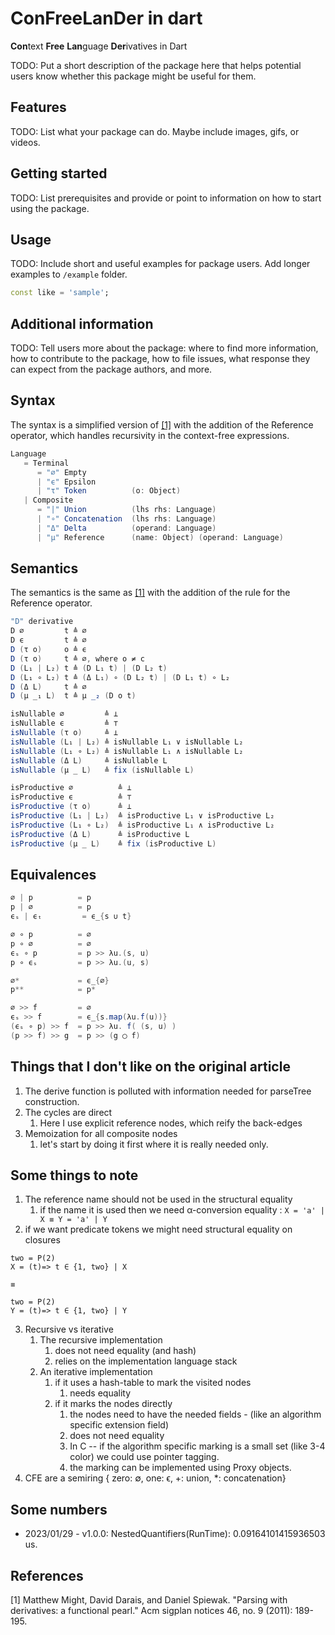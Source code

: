 <!-- 
This README describes the package. If you publish this package to pub.dev,
this README's contents appear on the landing page for your package.

For information about how to write a good package README, see the guide for
[writing package pages](https://dart.dev/guides/libraries/writing-package-pages). 

For general information about developing packages, see the Dart guide for
[creating packages](https://dart.dev/guides/libraries/create-library-packages)
and the Flutter guide for
[developing packages and plugins](https://flutter.dev/developing-packages). 
-->

# ConFreeLanDer in dart

**Con**text **Free** **Lan**guage **Der**ivatives in Dart

TODO: Put a short description of the package here that helps potential users
know whether this package might be useful for them.

## Features

TODO: List what your package can do. Maybe include images, gifs, or videos.

## Getting started

TODO: List prerequisites and provide or point to information on how to
start using the package.

## Usage

TODO: Include short and useful examples for package users. Add longer examples
to `/example` folder.

```dart
const like = 'sample';
```

## Additional information

TODO: Tell users more about the package: where to find more information, how to
contribute to the package, how to file issues, what response they can expect
from the package authors, and more.

## Syntax

The syntax is a simplified version of [[1]](#1) with the addition of the Reference operator, which handles recursivity in the context-free expressions.

```scala
Language 
   = Terminal
      = "∅" Empty
      | "ϵ" Epsilon
      | "τ" Token          (o: Object)
   | Composite
      = "|" Union          (lhs rhs: Language)
      | "∘" Concatenation  (lhs rhs: Language)
      | "Δ" Delta          (operand: Language)
      | "μ" Reference      (name: Object) (operand: Language)
```

## Semantics

The semantics is the same as [[1]](#1) with the addition of the rule for the Reference operator.

```scala
"D" derivative
D ∅         t ≜ ∅
D ϵ         t ≜ ∅
D (τ o)     o ≜ ϵ
D (τ o)     t ≜ ∅, where o ≠ c
D (L₁ | L₂) t ≜ (D L₁ t) | (D L₂ t)
D (L₁ ∘ L₂) t ≜ (Δ L₁) ∘ (D L₂ t) | (D L₁ t) ∘ L₂
D (Δ L)     t ≜ ∅
D (μ _₁ L)  t ≜ μ _₂ (D o t)

isNullable ∅         ≜ ⊥
isNullable ϵ         ≜ ⊤
isNullable (τ o)     ≜ ⊥
isNullable (L₁ | L₂) ≜ isNullable L₁ ∨ isNullable L₂
isNullable (L₁ ∘ L₂) ≜ isNullable L₁ ∧ isNullable L₂
isNullable (Δ L)     ≜ isNullable L
isNullable (μ _ L)   ≜ fix (isNullable L)

isProductive ∅          ≜ ⊥
isProductive ϵ          ≜ ⊤
isProductive (τ o)      ≜ ⊥
isProductive (L₁ | L₂)  ≜ isProductive L₁ ∨ isProductive L₂
isProductive (L₁ ∘ L₂)  ≜ isProductive L₁ ∧ isProductive L₂
isProductive (Δ L)      ≜ isProductive L
isProductive (μ _ L)    ≜ fix (isProductive L)
```

## Equivalences

```scala
∅ | p          = p
p | ∅          = p
ϵₛ | ϵₜ         = ϵ_{s ∪ t}

∅ ∘ p          = ∅
p ∘ ∅          = ∅
ϵₛ ∘ p         = p >> λu.(s, u)
p ∘ ϵₛ         = p >> λu.(u, s)

∅*             = ϵ_{∅}
p**            = p*

∅ >> f         = ∅
ϵₛ >> f        = ϵ_{s.map(λu.f(u))}
(ϵₛ ∘ p) >> f  = p >> λu. f( (s, u) )
(p >> f) >> g  = p >> (g ◯ f)
```

## Things that I don't like on the original article

1. The derive function is polluted with information needed for parseTree construction.
2. The cycles are direct
   1. Here I use explicit reference nodes, which reify the back-edges
3. Memoization for all composite nodes
   1. let's start by doing it first where it is really needed only.

## Some things to note

1. The reference name should not be used in the structural equality
   1. if the name it is used then we need α-conversion equality : ```X = 'a' | X ≡ Y = 'a' | Y```
2. if we want predicate tokens we might need structural equality on closures

```bnf
two = P(2)
X = (t)=> t ∈ {1, two} | X

≡

two = P(2)
Y = (t)=> t ∈ {1, two} | Y
```

3. Recursive vs iterative
   1. The recursive implementation
      1. does not need equality (and hash)
      2. relies on the implementation language stack
   2. An iterative implementation
      1. if it uses a hash-table to mark the visited nodes
         1. needs equality
      2. if it marks the nodes directly
         1. the nodes need to have the needed fields - (like an algorithm specific extension field)
         2. does not need equality
         3. In C -- if the algorithm specific marking is a small set (like 3-4 color) we could use pointer tagging.
         4. the marking can be implemented using Proxy objects.
4. CFE are a semiring 
   {
      zero: ∅, 
      one: ϵ, 
      +: union, 
      *: concatenation}


## Some numbers

- 2023/01/29 - v1.0.0: NestedQuantifiers(RunTime): 0.09164101415936503 us.

## References

<a id="1">[1]</a>
Matthew Might, David Darais, and Daniel Spiewak. "Parsing with derivatives: a functional pearl." Acm sigplan notices 46, no. 9 (2011): 189-195.